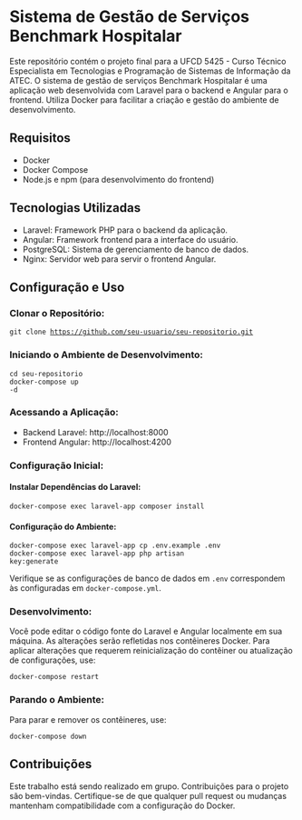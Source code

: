 # Sistema de Gestão de Serviços Benchmark Hospitalar

Este repositório contém o projeto final para a UFCD 5425 - Curso Técnico Especialista em Tecnologias e Programação de Sistemas de Informação da ATEC. O sistema de gestão de serviços Benchmark Hospitalar é uma aplicação web desenvolvida com Laravel para o backend e Angular para o frontend. Utiliza Docker para facilitar a criação e gestão do ambiente de desenvolvimento.
## Requisitos

- Docker
- Docker Compose
- Node.js e npm (para desenvolvimento do frontend)

## Tecnologias Utilizadas

- Laravel: Framework PHP para o backend da aplicação.
- Angular: Framework frontend para a interface do usuário.
- PostgreSQL: Sistema de gerenciamento de banco de dados.
- Nginx: Servidor web para servir o frontend Angular.


## Configuração e Uso

### Clonar o Repositório:

<code>git clone https://github.com/seu-usuario/seu-repositorio.git</code>

### Iniciando o Ambiente de Desenvolvimento:

<code>cd seu-repositorio</code><br>
<code>docker-compose up -d</code>

### Acessando a Aplicação:

- Backend Laravel: http://localhost:8000
- Frontend Angular: http://localhost:4200

### Configuração Inicial:

#### Instalar Dependências do Laravel:

<code>docker-compose exec laravel-app composer install</code>

#### Configuração do Ambiente:

<code>docker-compose exec laravel-app cp .env.example .env</code><br>
<code>docker-compose exec laravel-app php artisan key:generate</code>

Verifique se as configurações de banco de dados em `.env` correspondem às configuradas em `docker-compose.yml`.

### Desenvolvimento:

Você pode editar o código fonte do Laravel e Angular localmente em sua máquina. As alterações serão refletidas nos contêineres Docker.
Para aplicar alterações que requerem reinicialização do contêiner ou atualização de configurações, use:

<code>docker-compose restart</code>

### Parando o Ambiente:

Para parar e remover os contêineres, use:

<code>docker-compose down</code>

## Contribuições

Este trabalho está sendo realizado em grupo. Contribuições para o projeto são bem-vindas. Certifique-se de que qualquer pull request ou mudanças mantenham compatibilidade com a configuração do Docker.